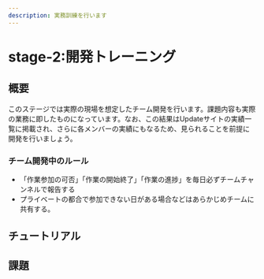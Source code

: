```yaml
---
description: 実務訓練を行います
---
```


# stage-2:開発トレーニング

##  概要

このステージでは実際の現場を想定したチーム開発を行います。課題内容も実際の業務に即したものになっています。なお、この結果はUpdateサイトの実績一覧に掲載され、さらに各メンバーの実績にもなるため、見られることを前提に開発を行いましょう。

### チーム開発中のルール

* 「作業参加の可否」「作業の開始終了」「作業の進捗」を毎日必ずチームチャンネルで報告する
* プライベートの都合で参加できない日がある場合などはあらかじめチームに共有する。

## チュートリアル

## 課題


